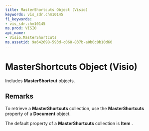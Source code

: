 ```yaml
---
title: MasterShortcuts Object (Visio)
keywords: vis_sdr.chm10145
f1_keywords:
- vis_sdr.chm10145
ms.prod: VISIO
api_name:
- Visio.MasterShortcuts
ms.assetid: 9a642698-593d-c068-837b-a0b0c8b10d60
---
```



# MasterShortcuts Object (Visio)

Includes  **MasterShortcut** objects.


## Remarks

To retrieve a  **MasterShortcuts** collection, use the **MasterShortcuts** property of a **Document** object.

The default property of a  **MasterShortcuts** collection is **Item** .


